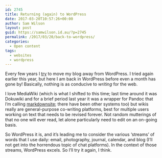 ```yaml
---
id: 2745
title: Returning (again) to WordPress
date: 2017-03-20T10:57:26+00:00
author: Sam Wilson
layout: post
guid: https://samwilson.id.au/?p=2745
permalink: /2017/03/20/back-to-wordpress/
categories:
  - Open content
tags:
  - websites
  - wordpress
---
```

Every few years I [try](https://samwilson.id.au/2011/09/14/anti-wp/) to move my blog away from WordPress. I tried again earlier this year, but here I am back in WordPress before even a month has gone by! Basically, nothing is as conducive to _writing_ for the web.

I love MediaWiki (which is what I shifted to this time; last time around it was Dokuwiki and for a brief period last year it was a wrapper for Pandoc that I’m calling [markdownsite](https://github.com/samwilson/markdownsite); there have been other systems too) but wikis really are general-purpose co-writing platforms, best for multiple users working on text that needs to be revised forever. Not random mutterings of that no one will ever read, let alone particularly need to edit on an on-going basis.

So WordPress it is, and it’s leading me to consider the various ‘streams’ of words that I use daily: email, photography, journal, calendar, and blog (I’ll not get into the horrendous topic of chat platforms). In the context of those streams, WordPress excels. So I’ll try it again, I think.